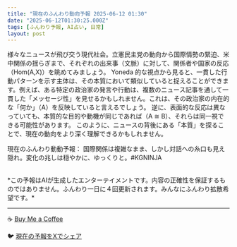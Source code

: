 ```yaml
---
title: "現在のふんわり動向予報 2025-06-12 01:30"
date: "2025-06-12T01:30:25.000Z"
tags: [ふんわり予報, AI占い, 日常]
layout: post
---
```


様々なニュースが飛び交う現代社会。立憲民主党の動向から国際情勢の緊迫、米中関係の揺らぎまで、それぞれの出来事（文脈）に対して、関係者や国家の反応（Hom(A,X)）を眺めてみましょう。  Yoneda 的な視点から見ると、一貫した行動パターンを示す主体は、その本質において類似していると捉えることができます。例えば、ある特定の政治家の発言や行動は、複数のニュース記事を通して一貫した「メッセージ性」を見せるかもしれません。これは、その政治家の内在的な「何か」（A）を反映していると言えるでしょう。  逆に、表面的な反応は異なっていても、本質的な目的や動機が同じであれば（A ≅ B）、それらは同一視できる可能性があります。  このように、ニュースの背後にある「本質」を探ることで、現在の動向をより深く理解できるかもしれません。


現在のふんわり動動予報：
国際関係は複雑なまま、しかし対話への糸口も見え隠れ。変化の兆しは穏やかに、ゆっくりと。#KGNINJA

<br>
*この予報はAIが生成したエンターテイメントです。内容の正確性を保証するものではありません。ふんわり一日に４回更新されます。みんなにふんわり拡散希望です。*

---
☕️ [Buy Me a Coffee](https://www.buymeacoffee.com/kgninja)

🐦 [現在の予報をXでシェア](https://twitter.com/intent/tweet?text=%E7%8F%BE%E5%9C%A8%E3%81%AE%E3%81%B5%E3%82%93%E3%82%8F%E3%82%8A%E4%BA%88%E5%A0%B1%3A%20%E3%80%8C%E6%A7%98%E3%80%85%E3%81%AA%E3%83%8B%E3%83%A5%E3%83%BC%E3%82%B9%E3%81%8C%E9%A3%9B%E3%81%B3%E4%BA%A4%E3%81%86%E7%8F%BE%E4%BB%A3%E7%A4%BE%E4%BC%9A%E3%80%82%E3%80%8D%23KGNINJA%20%E7%B6%9A%E3%81%8D%E3%81%AF%E3%83%96%E3%83%AD%E3%82%B0%E3%81%A7%EF%BC%81%F0%9F%91%87&url=https%3A%2F%2Fkg-ninja.github.io%2FFunwariyoso%2F)

